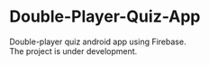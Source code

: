 # Double-Player-Quiz-App

Double-player quiz android app using Firebase. <br/>
The project is under development.
